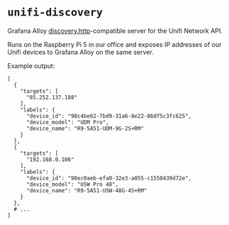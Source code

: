 # `unifi-discovery`

Grafana Alloy [discovery.http]-compatible server for the Unifi Network API.

Runs on the Raspberry Pi 5 in our office and exposes IP addresses of our Unifi devices to Grafana Alloy on the same server.

[discovery.http]: https://grafana.com/docs/alloy/latest/reference/components/discovery/discovery.http/

Example output:
```jsonc
[
  {
    "targets": [
      "85.252.137.188"
    ],
    "labels": {
      "device_id": "98c4be62-7bd9-31a6-8e22-86df5c3fc625",
      "device_model": "UDM Pro",
      "device_name": "R9-5A51-UDM-9G-2S+RM"
    }
  },
  {
    "targets": [
      "192.168.0.106"
    ],
    "labels": {
      "device_id": "98ec0aeb-efa0-32e3-a055-c1550439d72e",
      "device_model": "USW Pro 48",
      "device_name": "R9-5A51-USW-48G-4S+RM"
    }
  },
  # ...
]
```